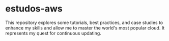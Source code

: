 # estudos-aws
This repository explores some tutorials, best practices, and case studies to enhance my skills and allow me to master the world's most popular cloud. It represents my quest for continuous updating.
